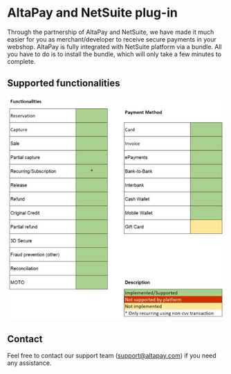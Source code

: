# AltaPay and NetSuite plug-in

Through the partnership of AltaPay and NetSuite, we have made it much easier for you as merchant/developer to receive secure payments in your webshop. AltaPay is fully integrated with NetSuite platform via a bundle. All
you have to do is to install the bundle, which will only take a few minutes to complete. 

## Supported functionalities
![latest plugin update](https://github.com/AltaPay/AltaPay-and-NetSuite-plug-in/blob/master/img/netsuite.JPG)

## Contact
Feel free to contact our support team (support@altapay.com) if you need any assistance.
